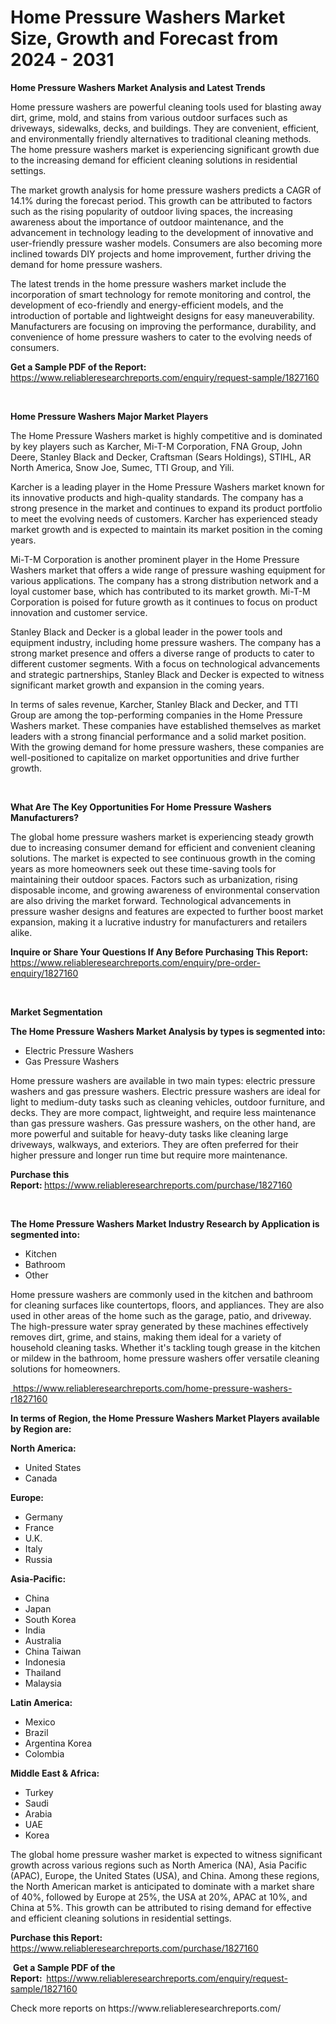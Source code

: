 <p><h1>Home Pressure Washers Market Size, Growth and Forecast from 2024 - 2031</h1></p><p><strong>Home Pressure Washers Market Analysis and Latest Trends</strong></p>
<p><p>Home pressure washers are powerful cleaning tools used for blasting away dirt, grime, mold, and stains from various outdoor surfaces such as driveways, sidewalks, decks, and buildings. They are convenient, efficient, and environmentally friendly alternatives to traditional cleaning methods. The home pressure washers market is experiencing significant growth due to the increasing demand for efficient cleaning solutions in residential settings.</p><p>The market growth analysis for home pressure washers predicts a CAGR of 14.1% during the forecast period. This growth can be attributed to factors such as the rising popularity of outdoor living spaces, the increasing awareness about the importance of outdoor maintenance, and the advancement in technology leading to the development of innovative and user-friendly pressure washer models. Consumers are also becoming more inclined towards DIY projects and home improvement, further driving the demand for home pressure washers.</p><p>The latest trends in the home pressure washers market include the incorporation of smart technology for remote monitoring and control, the development of eco-friendly and energy-efficient models, and the introduction of portable and lightweight designs for easy maneuverability. Manufacturers are focusing on improving the performance, durability, and convenience of home pressure washers to cater to the evolving needs of consumers.</p></p>
<p><strong>Get a Sample PDF of the Report:&nbsp;</strong> <a href="https://www.reliableresearchreports.com/enquiry/request-sample/1827160">https://www.reliableresearchreports.com/enquiry/request-sample/1827160</a></p>
<p>&nbsp;</p>
<p><strong>Home Pressure Washers Major Market Players</strong></p>
<p><p>The Home Pressure Washers market is highly competitive and is dominated by key players such as Karcher, Mi-T-M Corporation, FNA Group, John Deere, Stanley Black and Decker, Craftsman (Sears Holdings), STIHL, AR North America, Snow Joe, Sumec, TTI Group, and Yili.</p><p>Karcher is a leading player in the Home Pressure Washers market known for its innovative products and high-quality standards. The company has a strong presence in the market and continues to expand its product portfolio to meet the evolving needs of customers. Karcher has experienced steady market growth and is expected to maintain its market position in the coming years.</p><p>Mi-T-M Corporation is another prominent player in the Home Pressure Washers market that offers a wide range of pressure washing equipment for various applications. The company has a strong distribution network and a loyal customer base, which has contributed to its market growth. Mi-T-M Corporation is poised for future growth as it continues to focus on product innovation and customer service.</p><p>Stanley Black and Decker is a global leader in the power tools and equipment industry, including home pressure washers. The company has a strong market presence and offers a diverse range of products to cater to different customer segments. With a focus on technological advancements and strategic partnerships, Stanley Black and Decker is expected to witness significant market growth and expansion in the coming years.</p><p>In terms of sales revenue, Karcher, Stanley Black and Decker, and TTI Group are among the top-performing companies in the Home Pressure Washers market. These companies have established themselves as market leaders with a strong financial performance and a solid market position. With the growing demand for home pressure washers, these companies are well-positioned to capitalize on market opportunities and drive further growth.</p></p>
<p>&nbsp;</p>
<p><strong>What Are The Key Opportunities For Home Pressure Washers Manufacturers?</strong></p>
<p><p>The global home pressure washers market is experiencing steady growth due to increasing consumer demand for efficient and convenient cleaning solutions. The market is expected to see continuous growth in the coming years as more homeowners seek out these time-saving tools for maintaining their outdoor spaces. Factors such as urbanization, rising disposable income, and growing awareness of environmental conservation are also driving the market forward. Technological advancements in pressure washer designs and features are expected to further boost market expansion, making it a lucrative industry for manufacturers and retailers alike.</p></p>
<p><strong>Inquire or Share Your Questions If Any Before Purchasing This Report:</strong> <a href="https://www.reliableresearchreports.com/enquiry/pre-order-enquiry/1827160">https://www.reliableresearchreports.com/enquiry/pre-order-enquiry/1827160</a></p>
<p>&nbsp;</p>
<p><strong>Market Segmentation</strong></p>
<p><strong>The Home Pressure Washers Market Analysis by types is segmented into:</strong></p>
<p><ul><li>Electric Pressure Washers</li><li>Gas Pressure Washers</li></ul></p>
<p><p>Home pressure washers are available in two main types: electric pressure washers and gas pressure washers. Electric pressure washers are ideal for light to medium-duty tasks such as cleaning vehicles, outdoor furniture, and decks. They are more compact, lightweight, and require less maintenance than gas pressure washers. Gas pressure washers, on the other hand, are more powerful and suitable for heavy-duty tasks like cleaning large driveways, walkways, and exteriors. They are often preferred for their higher pressure and longer run time but require more maintenance.</p></p>
<p><strong>Purchase this Report:&nbsp;</strong><a href="https://www.reliableresearchreports.com/purchase/1827160">https://www.reliableresearchreports.com/purchase/1827160</a></p>
<p>&nbsp;</p>
<p><strong>The Home Pressure Washers Market Industry Research by Application is segmented into:</strong></p>
<p><ul><li>Kitchen</li><li>Bathroom</li><li>Other</li></ul></p>
<p><p>Home pressure washers are commonly used in the kitchen and bathroom for cleaning surfaces like countertops, floors, and appliances. They are also used in other areas of the home such as the garage, patio, and driveway. The high-pressure water spray generated by these machines effectively removes dirt, grime, and stains, making them ideal for a variety of household cleaning tasks. Whether it's tackling tough grease in the kitchen or mildew in the bathroom, home pressure washers offer versatile cleaning solutions for homeowners.</p></p>
<p><a href="https://www.reliableresearchreports.com/home-pressure-washers-r1827160">&nbsp;https://www.reliableresearchreports.com/home-pressure-washers-r1827160</a></p>
<p><strong>In terms of Region, the Home Pressure Washers Market Players available by Region are:</strong></p>
<p>
    <p> <strong> North America: </strong>
        <ul>
            <li>United States</li>
            <li>Canada</li>
        </ul>
        </p> 
    <p> <strong> Europe: </strong>
        <ul>
            <li>Germany</li>
            <li>France</li>
            <li>U.K.</li>
            <li>Italy</li>
            <li>Russia</li>
        </ul>
        </p> 
    <p> <strong> Asia-Pacific: </strong>
        <ul>
            <li>China</li>
            <li>Japan</li>
            <li>South Korea</li>
            <li>India</li>
            <li>Australia</li>
            <li>China Taiwan</li>
            <li>Indonesia</li>
            <li>Thailand</li>
            <li>Malaysia</li>
        </ul>
        </p> 
    <p> <strong> Latin America: </strong>
        <ul>
            <li>Mexico</li>
            <li>Brazil</li>
            <li>Argentina Korea</li>
            <li>Colombia</li>
        </ul>
        </p> 
    <p> <strong> Middle East & Africa: </strong>
        <ul>
            <li>Turkey</li>
            <li>Saudi</li>
            <li>Arabia</li>
            <li>UAE</li>
            <li>Korea</li>
        </ul>
    </p>
    </p>
<p><p>The global home pressure washer market is expected to witness significant growth across various regions such as North America (NA), Asia Pacific (APAC), Europe, the United States (USA), and China. Among these regions, the North American market is anticipated to dominate with a market share of 40%, followed by Europe at 25%, the USA at 20%, APAC at 10%, and China at 5%. This growth can be attributed to rising demand for effective and efficient cleaning solutions in residential settings.</p></p>
<p><strong>Purchase this Report: </strong><a href="https://www.reliableresearchreports.com/purchase/1827160">https://www.reliableresearchreports.com/purchase/1827160</a></p>
<p>&nbsp;<strong>Get a Sample PDF of the Report:&nbsp;&nbsp;</strong><a href="https://www.reliableresearchreports.com/enquiry/request-sample/1827160">https://www.reliableresearchreports.com/enquiry/request-sample/1827160</a></p>
<p><strong></strong></p>
<p>Check more reports on https://www.reliableresearchreports.com/</p>
